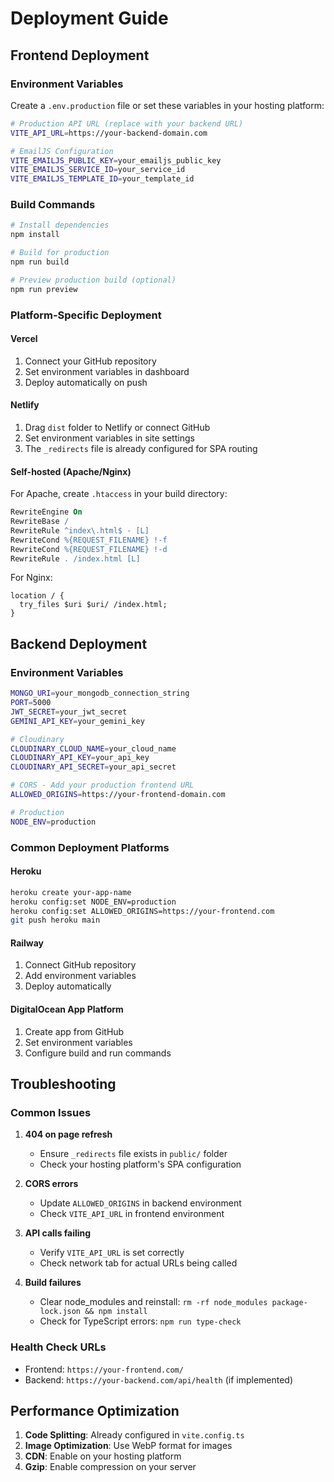 # Deployment Guide

## Frontend Deployment

### Environment Variables
Create a `.env.production` file or set these variables in your hosting platform:

```bash
# Production API URL (replace with your backend URL)
VITE_API_URL=https://your-backend-domain.com

# EmailJS Configuration
VITE_EMAILJS_PUBLIC_KEY=your_emailjs_public_key
VITE_EMAILJS_SERVICE_ID=your_service_id
VITE_EMAILJS_TEMPLATE_ID=your_template_id
```

### Build Commands
```bash
# Install dependencies
npm install

# Build for production
npm run build

# Preview production build (optional)
npm run preview
```

### Platform-Specific Deployment

#### Vercel
1. Connect your GitHub repository
2. Set environment variables in dashboard
3. Deploy automatically on push

#### Netlify
1. Drag `dist` folder to Netlify or connect GitHub
2. Set environment variables in site settings
3. The `_redirects` file is already configured for SPA routing

#### Self-hosted (Apache/Nginx)
For Apache, create `.htaccess` in your build directory:
```apache
RewriteEngine On
RewriteBase /
RewriteRule ^index\.html$ - [L]
RewriteCond %{REQUEST_FILENAME} !-f
RewriteCond %{REQUEST_FILENAME} !-d
RewriteRule . /index.html [L]
```

For Nginx:
```nginx
location / {
  try_files $uri $uri/ /index.html;
}
```

## Backend Deployment

### Environment Variables
```bash
MONGO_URI=your_mongodb_connection_string
PORT=5000
JWT_SECRET=your_jwt_secret
GEMINI_API_KEY=your_gemini_key

# Cloudinary
CLOUDINARY_CLOUD_NAME=your_cloud_name
CLOUDINARY_API_KEY=your_api_key
CLOUDINARY_API_SECRET=your_api_secret

# CORS - Add your production frontend URL
ALLOWED_ORIGINS=https://your-frontend-domain.com

# Production
NODE_ENV=production
```

### Common Deployment Platforms

#### Heroku
```bash
heroku create your-app-name
heroku config:set NODE_ENV=production
heroku config:set ALLOWED_ORIGINS=https://your-frontend.com
git push heroku main
```

#### Railway
1. Connect GitHub repository
2. Add environment variables
3. Deploy automatically

#### DigitalOcean App Platform
1. Create app from GitHub
2. Set environment variables
3. Configure build and run commands

## Troubleshooting

### Common Issues

1. **404 on page refresh**
   - Ensure `_redirects` file exists in `public/` folder
   - Check your hosting platform's SPA configuration

2. **CORS errors**
   - Update `ALLOWED_ORIGINS` in backend environment
   - Check `VITE_API_URL` in frontend environment

3. **API calls failing**
   - Verify `VITE_API_URL` is set correctly
   - Check network tab for actual URLs being called

4. **Build failures**
   - Clear node_modules and reinstall: `rm -rf node_modules package-lock.json && npm install`
   - Check for TypeScript errors: `npm run type-check`

### Health Check URLs
- Frontend: `https://your-frontend.com/`
- Backend: `https://your-backend.com/api/health` (if implemented)

## Performance Optimization

1. **Code Splitting**: Already configured in `vite.config.ts`
2. **Image Optimization**: Use WebP format for images
3. **CDN**: Enable on your hosting platform
4. **Gzip**: Enable compression on your server